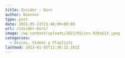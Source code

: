 ```yaml
---
title: Insider – Burn
author: Niennor
type: post
date: 2021-05-11T23:48:09+00:00
url: /insider-burn/
image: /wp-content/uploads/2021/05/ins-920x613.jpeg
categories:
  - Discos, Videos y Playlists
lastmod: 2023-01-05T11:36:12.101Z
---
```

